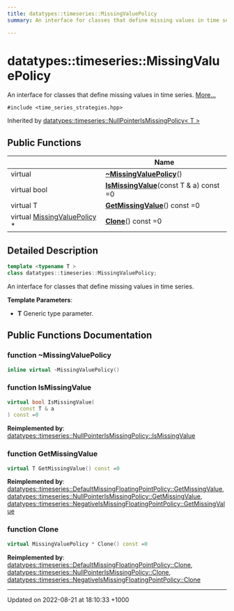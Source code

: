 ```yaml
---
title: datatypes::timeseries::MissingValuePolicy
summary: An interface for classes that define missing values in time series. 

---
```


# datatypes::timeseries::MissingValuePolicy



An interface for classes that define missing values in time series.  [More...](#detailed-description)


`#include <time_series_strategies.hpp>`

Inherited by [datatypes::timeseries::NullPointerIsMissingPolicy< T >](/uchronia-ts-doc/cpp/Classes/classdatatypes_1_1timeseries_1_1NullPointerIsMissingPolicy/)

## Public Functions

|                | Name           |
| -------------- | -------------- |
| virtual | **[~MissingValuePolicy](/uchronia-ts-doc/cpp/Classes/classdatatypes_1_1timeseries_1_1MissingValuePolicy/#function-~missingvaluepolicy)**() |
| virtual bool | **[IsMissingValue](/uchronia-ts-doc/cpp/Classes/classdatatypes_1_1timeseries_1_1MissingValuePolicy/#function-ismissingvalue)**(const T & a) const =0 |
| virtual T | **[GetMissingValue](/uchronia-ts-doc/cpp/Classes/classdatatypes_1_1timeseries_1_1MissingValuePolicy/#function-getmissingvalue)**() const =0 |
| virtual [MissingValuePolicy](/uchronia-ts-doc/cpp/Classes/classdatatypes_1_1timeseries_1_1MissingValuePolicy/) * | **[Clone](/uchronia-ts-doc/cpp/Classes/classdatatypes_1_1timeseries_1_1MissingValuePolicy/#function-clone)**() const =0 |

## Detailed Description

```cpp
template <typename T >
class datatypes::timeseries::MissingValuePolicy;
```

An interface for classes that define missing values in time series. 

**Template Parameters**: 

  * **T** Generic type parameter. 

## Public Functions Documentation

### function ~MissingValuePolicy

```cpp
inline virtual ~MissingValuePolicy()
```


### function IsMissingValue

```cpp
virtual bool IsMissingValue(
    const T & a
) const =0
```


**Reimplemented by**: [datatypes::timeseries::NullPointerIsMissingPolicy::IsMissingValue](/uchronia-ts-doc/cpp/Classes/classdatatypes_1_1timeseries_1_1NullPointerIsMissingPolicy/#function-ismissingvalue)


### function GetMissingValue

```cpp
virtual T GetMissingValue() const =0
```


**Reimplemented by**: [datatypes::timeseries::DefaultMissingFloatingPointPolicy::GetMissingValue](/uchronia-ts-doc/cpp/Classes/classdatatypes_1_1timeseries_1_1DefaultMissingFloatingPointPolicy/#function-getmissingvalue), [datatypes::timeseries::NullPointerIsMissingPolicy::GetMissingValue](/uchronia-ts-doc/cpp/Classes/classdatatypes_1_1timeseries_1_1NullPointerIsMissingPolicy/#function-getmissingvalue), [datatypes::timeseries::NegativeIsMissingFloatingPointPolicy::GetMissingValue](/uchronia-ts-doc/cpp/Classes/classdatatypes_1_1timeseries_1_1NegativeIsMissingFloatingPointPolicy/#function-getmissingvalue)


### function Clone

```cpp
virtual MissingValuePolicy * Clone() const =0
```


**Reimplemented by**: [datatypes::timeseries::DefaultMissingFloatingPointPolicy::Clone](/uchronia-ts-doc/cpp/Classes/classdatatypes_1_1timeseries_1_1DefaultMissingFloatingPointPolicy/#function-clone), [datatypes::timeseries::NullPointerIsMissingPolicy::Clone](/uchronia-ts-doc/cpp/Classes/classdatatypes_1_1timeseries_1_1NullPointerIsMissingPolicy/#function-clone), [datatypes::timeseries::NegativeIsMissingFloatingPointPolicy::Clone](/uchronia-ts-doc/cpp/Classes/classdatatypes_1_1timeseries_1_1NegativeIsMissingFloatingPointPolicy/#function-clone)


-------------------------------

Updated on 2022-08-21 at 18:10:33 +1000